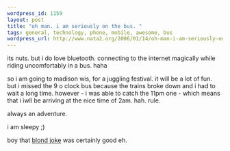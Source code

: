 ```yaml
--- 
wordpress_id: 1159
layout: post
title: "oh man. i am seriously on the bus. "
tags: general, technology, phone, mobile, awesome, bus
wordpress_url: http://www.nata2.org/2006/01/14/oh-man-i-am-seriously-on-the-bus/
---
```

its nuts. but i do love bluetooth. connecting to the internet magically while riding uncomfortably in a bus. haha

so i am going to madison wis, for a juggling festival. it will be a lot of fun. but i missed the 9 o clock bus because the trains broke down and i had to wait a long time. however - i was able to catch the 11pm one - which means that i iwll be arriving at the nice time of 2am. hah. rule.

always an adventure.

i am sleepy ;)

boy that <a href="http://www.nata2.org/2006/01/13/best-blond-joke-ever/">blond joke</a> was certainly good eh.
